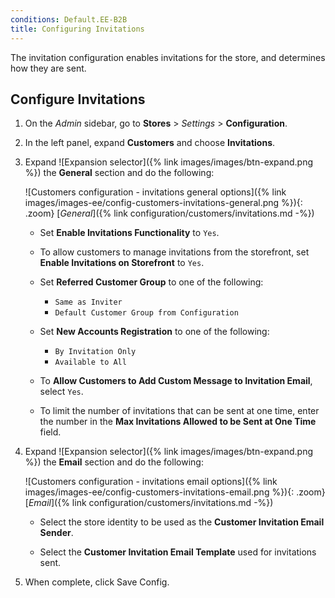 ```yaml
---
conditions: Default.EE-B2B
title: Configuring Invitations
---
```


The invitation configuration enables invitations for the store, and determines how they are sent.

## Configure Invitations

1. On the _Admin_ sidebar, go to **Stores** > _Settings_ > **Configuration**.

1. In the left panel, expand **Customers** and choose **Invitations**.

1. Expand ![Expansion selector]({% link images/images/btn-expand.png %}) the **General** section and do the following:

    ![Customers configuration - invitations general options]({% link images/images-ee/config-customers-invitations-general.png %}){: .zoom}
    [_General_]({% link configuration/customers/invitations.md -%})

    - Set **Enable Invitations Functionality** to `Yes`.

    - To allow customers to manage invitations from the storefront, set **Enable Invitations on Storefront** to `Yes`.

    - Set **Referred Customer Group** to one of the following:

        - `Same as Inviter`
        - `Default Customer Group from Configuration`

    - Set **New Accounts Registration** to one of the following:

        - `By Invitation Only`
        - `Available to All`

    - To **Allow Customers to Add Custom Message to Invitation Email**, select `Yes`.

    - To limit the number of invitations that can be sent at one time, enter the number in the **Max Invitations Allowed to be Sent at One Time** field.

1. Expand ![Expansion selector]({% link images/images/btn-expand.png %}) the **Email** section and do the following:

    ![Customers configuration - invitations email options]({% link images/images-ee/config-customers-invitations-email.png %}){: .zoom}
    [_Email_]({% link configuration/customers/invitations.md -%})

    - Select the store identity to be used as the **Customer Invitation Email Sender**.

    - Select the **Customer Invitation Email Template** used for invitations sent.

1. When complete, click <span class="btn">Save Config</span>.
